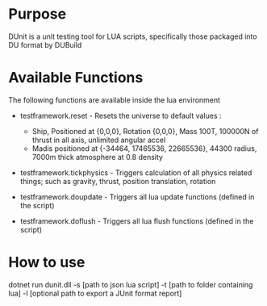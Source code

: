 # Purpose
DUnit is a unit testing tool for LUA scripts, specifically those packaged into DU format by DUBuild

# Available Functions
The following functions are available inside the lua environment
- testframework.reset - Resets the universe to default values :
	- Ship, Positioned at {0,0,0}, Rotation {0,0,0}, Mass 100T, 100000N of thrust in all axis, unlimited angular accel
	- Madis positioned at {-34464, 17465536, 22665536}, 44300 radius, 7000m thick atmosphere at 0.8 density

- testframework.tickphysics - Triggers calculation of all physics related things; such as gravity, thrust, position translation, rotation

- testframework.doupdate - Triggers all lua update functions (defined in the script)
- testframework.doflush - Triggers all lua flush functions (defined in the script)

# How to use
dotnet run dunit.dll -s [path to json lua script] -t [path to folder containing lua] -l [optional path to export a JUnit format report]